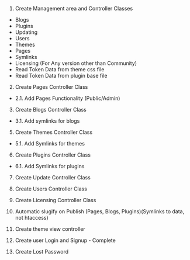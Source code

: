 1. Create Management area and Controller Classes
  - Blogs
  - Plugins
  - Updating
  - Users
  - Themes
  - Pages
  - Symlinks
  - Licensing (For Any version other than Community)
  - Read Token Data from theme css file
  - Read Token Data from plugin base file
 
2. Create Pages Controller Class
 - 2.1. Add Pages Functionality (Public/Admin)

3. Create Blogs Controller Class
 - 3.1. Add symlinks for blogs

5. Create Themes Controller Class
 - 5.1. Add Symlinks for themes

6. Create Plugins Controller Class
 - 6.1. Add Symlinks for plugins

7. Create Update Controller Class

8. Create Users Controller Class

9. Create Licensing Controller Class

10. Automatic slugify on Publish (Pages, Blogs, Plugins)(Symlinks to data, not htaccess)

11. Create theme view controller

12. Create user Login and Signup - Complete

13. Create Lost Password
